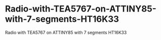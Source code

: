 # Radio-with-TEA5767-on-ATTINY85-with-7-segments-HT16K33
Radio with TEA5767 on ATTINY85 with 7 segments HT16K33
